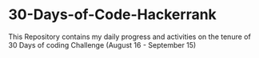 # 30-Days-of-Code-Hackerrank
This Repository contains my daily progress and activities on the tenure of 30 Days of coding Challenge (August 16 - September 15)
